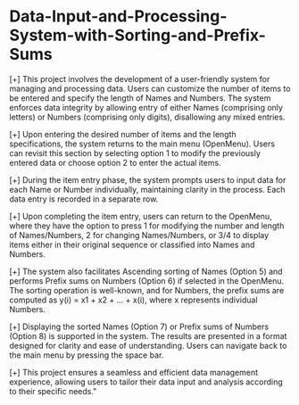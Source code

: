 # Data-Input-and-Processing-System-with-Sorting-and-Prefix-Sums

[+] This project involves the development of a user-friendly system for managing and processing data. Users can customize the number of items to be entered and specify the length of Names and Numbers. The system enforces data integrity by allowing entry of either Names (comprising only letters) or Numbers (comprising only digits), disallowing any mixed entries.

[+] Upon entering the desired number of items and the length specifications, the system returns to the main menu (OpenMenu). Users can revisit this section by selecting option 1 to modify the previously entered data or choose option 2 to enter the actual items.

[+] During the item entry phase, the system prompts users to input data for each Name or Number individually, maintaining clarity in the process. Each data entry is recorded in a separate row.

[+] Upon completing the item entry, users can return to the OpenMenu, where they have the option to press 1 for modifying the number and length of Names/Numbers, 2 for changing Names/Numbers, or 3/4 to display items either in their original sequence or classified into Names and Numbers.

[+] The system also facilitates Ascending sorting of Names (Option 5) and performs Prefix sums on Numbers (Option 6) if selected in the OpenMenu. The sorting operation is well-known, and for Numbers, the prefix sums are computed as y(i) = x1 + x2 + ... + x(i), where x represents individual Numbers.

[+] Displaying the sorted Names (Option 7) or Prefix sums of Numbers (Option 8) is supported in the system. The results are presented in a format designed for clarity and ease of understanding. Users can navigate back to the main menu by pressing the space bar.

[+] This project ensures a seamless and efficient data management experience, allowing users to tailor their data input and analysis according to their specific needs."
